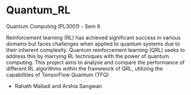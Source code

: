 # Quantum_RL
Quantum Computing (PL3001) - Sem 6

Reinforcement learning (RL) has achieved significant success in various domains but faces challenges when applied to quantum systems due to their inherent complexity. Quantum reinforcement learning (QRL) seeks to address this by marrying RL techniques with the power of quantum computing. This project aims to analyse and compare the performance of different RL algorithms within the framework of QRL, utilizing the capabilities of TensorFlow Quantum (TFQ)



- Rahath Malladi and Arshia Sangwan
